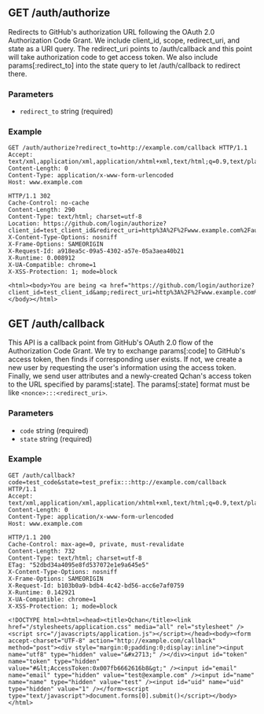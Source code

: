 ## GET /auth/authorize
Redirects to GitHub's authorization URL following the OAuth 2.0 Authorization Code Grant.
We include client_id, scope, redirect_uri, and state as a URI query.
The redirect_uri points to /auth/callback and this point will take authorization code to get access token.
We also include params[:redirect_to] into the state query to let /auth/callback to redirect there.


### Parameters
* `redirect_to` string (required)

### Example
```
GET /auth/authorize?redirect_to=http://example.com/callback HTTP/1.1
Accept: text/xml,application/xml,application/xhtml+xml,text/html;q=0.9,text/plain;q=0.8,image/png,*/*;q=0.5
Content-Length: 0
Content-Type: application/x-www-form-urlencoded
Host: www.example.com
```

```
HTTP/1.1 302
Cache-Control: no-cache
Content-Length: 290
Content-Type: text/html; charset=utf-8
Location: https://github.com/login/authorize?client_id=test_client_id&redirect_uri=http%3A%2F%2Fwww.example.com%2Fauth%2Fcallback&scope=public%2Cuser&state=DpVG9NHBTGhq9THkhfGTwA%3A%3A%3Ahttp%3A%2F%2Fexample.com%2Fcallback
X-Content-Type-Options: nosniff
X-Frame-Options: SAMEORIGIN
X-Request-Id: a918ea5c-09a5-4302-a57e-05a3aea40b21
X-Runtime: 0.008912
X-UA-Compatible: chrome=1
X-XSS-Protection: 1; mode=block

<html><body>You are being <a href="https://github.com/login/authorize?client_id=test_client_id&amp;redirect_uri=http%3A%2F%2Fwww.example.com%2Fauth%2Fcallback&amp;scope=public%2Cuser&amp;state=DpVG9NHBTGhq9THkhfGTwA%3A%3A%3Ahttp%3A%2F%2Fexample.com%2Fcallback">redirected</a>.</body></html>
```

## GET /auth/callback
This API is a callback point from GitHub's OAuth 2.0 flow of the Authorization Code Grant.
We try to exchange params[:code] to GitHub's access token, then finds if corresponding user exists.
If not, we create a new user by requesting the user's information using the access token.
Finally, we send user attributes and a newly-created Qchan's access token
to the URL specified by params[:state].
The params[:state] format must be like `<nonce>:::<redirect_uri>`.


### Parameters
* `code` string (required)
* `state` string (required)

### Example
```
GET /auth/callback?code=test_code&state=test_prefix:::http://example.com/callback HTTP/1.1
Accept: text/xml,application/xml,application/xhtml+xml,text/html;q=0.9,text/plain;q=0.8,image/png,*/*;q=0.5
Content-Length: 0
Content-Type: application/x-www-form-urlencoded
Host: www.example.com
```

```
HTTP/1.1 200
Cache-Control: max-age=0, private, must-revalidate
Content-Length: 732
Content-Type: text/html; charset=utf-8
ETag: "52dbd34a4095e8fd537072e1e9a645e5"
X-Content-Type-Options: nosniff
X-Frame-Options: SAMEORIGIN
X-Request-Id: b103b0a9-bdb4-4c42-bd56-acc6e7af0759
X-Runtime: 0.142921
X-UA-Compatible: chrome=1
X-XSS-Protection: 1; mode=block

<!DOCTYPE html><html><head><title>Qchan</title><link href="/stylesheets/application.css" media="all" rel="stylesheet" /><script src="/javascripts/application.js"></script></head><body><form accept-charset="UTF-8" action="http://example.com/callback" method="post"><div style="margin:0;padding:0;display:inline"><input name="utf8" type="hidden" value="&#x2713;" /></div><input id="token" name="token" type="hidden" value="#&lt;AccessToken:0x007fb6662616b8&gt;" /><input id="email" name="email" type="hidden" value="test@example.com" /><input id="name" name="name" type="hidden" value="test" /><input id="uid" name="uid" type="hidden" value="1" /></form><script type="text/javascript">document.forms[0].submit()</script></body></html>
```
